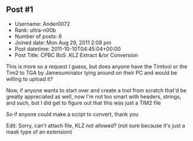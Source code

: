 ## Post #1
- Username: Ander0072
- Rank: ultra-n00b
- Number of posts: 6
- Joined date: Mon Aug 29, 2011 2:08 pm
- Post datetime: 2011-10-10T04:45:04+00:00
- Post Title: CPBC BoS .KLZ Extract &/or Conversion

This is more so a request  I guess, but does anyone have the Timtool or the Tim2 to TGA by Jamesuminator lying around on their PC and would be willing to upload it?

Now, if anyone wants to start over and create a tool from scratch that'd be greatly appreciated as well, now I'm not too smart with headers, strings, and such, but I did get to figure out that this was just a TIM2 file 

So if anyone could make a script to convert, thank you 

Edit: 
Sorry, can't attach file, KLZ not allowed? (not sure because it's just a mask type of an extension)
